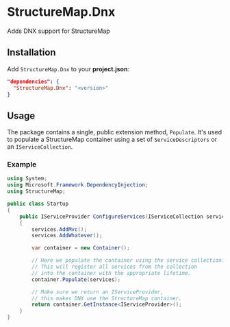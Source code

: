 # StructureMap.Dnx

Adds DNX support for StructureMap

## Installation

Add `StructureMap.Dnx` to your **project.json**:

```json
"dependencies": {
  "StructureMap.Dnx": "<version>"
}
```

## Usage

The package contains a single, public extension method, `Populate`.
It's used to populate a StructureMap container using a set of `ServiceDescriptors` or an `IServiceCollection`.

### Example

```csharp
using System;
using Microsoft.Framework.DependencyInjection;
using StructureMap;

public class Startup
{
    public IServiceProvider ConfigureServices(IServiceCollection services)
    {
        services.AddMvc();
        services.AddWhatever();

        var container = new Container();

        // Here we populate the container using the service collection.
        // This will register all services from the collection
        // into the container with the appropriate lifetime.
        container.Populate(services);

        // Make sure we return an IServiceProvider, 
        // this makes DNX use the StructureMap container.
        return container.GetInstance<IServiceProvider>();
    }
}
```

